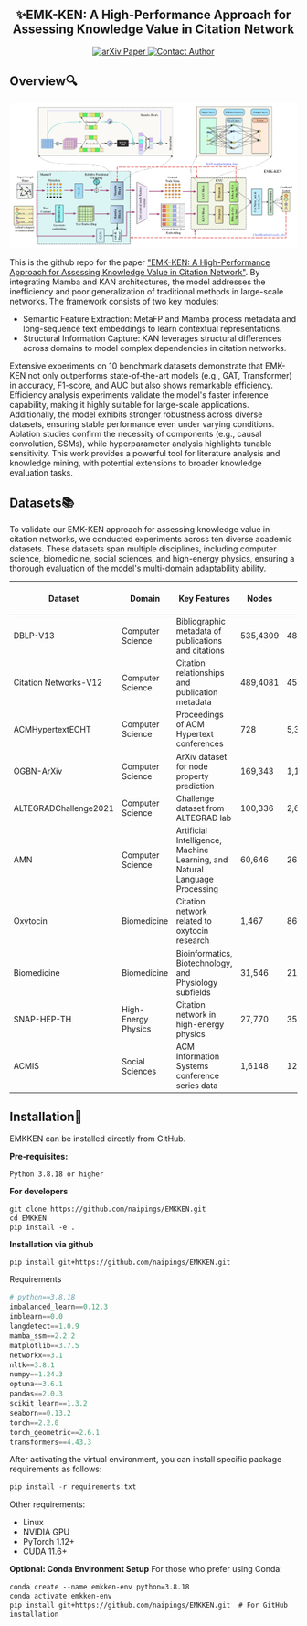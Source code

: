 <h2 align="center">✨EMK-KEN: A High-Performance Approach for Assessing Knowledge Value in Citation Network</h2>

<p align="center">
  <!-- arXiv Badge -->
  <a href="https://arxiv.org/abs/2502.15704" target="_blank">
    <img src="https://img.shields.io/badge/arXiv-2502.15704-b31b1b.svg?style=flat-square" alt="arXiv Paper">
  </a>
  <!-- Contact Badge -->
  <a href="mailto:liuchengzhi@email.swu.edu.cn" target="_blank">
    <img src="https://img.shields.io/badge/Contact-liuchengzhi%40email.swu.edu.cn-blue.svg?style=flat-square" alt="Contact Author">
  </a>
</p>

## Overview🔍
![model](./assets/model.jpg)

This is the github repo for the paper ["EMK-KEN: A High-Performance Approach for Assessing Knowledge Value in Citation Network"](https://arxiv.org/abs/2502.15704).
By integrating Mamba and KAN architectures, the model addresses the inefficiency and poor generalization of traditional methods in large-scale networks. The framework consists of two key modules:

- Semantic Feature Extraction: MetaFP and Mamba process metadata and long-sequence text embeddings to learn contextual representations.
- Structural Information Capture: KAN leverages structural differences across domains to model complex dependencies in citation networks.

Extensive experiments on 10 benchmark datasets demonstrate that EMK-KEN not only outperforms state-of-the-art models (e.g., GAT, Transformer) in accuracy, F1-score, and AUC but also shows remarkable efficiency. Efficiency analysis experiments validate the model's faster inference capability, making it highly suitable for large-scale applications. Additionally, the model exhibits stronger robustness across diverse datasets, ensuring stable performance even under varying conditions. Ablation studies confirm the necessity of components (e.g., causal convolution, SSMs), while hyperparameter analysis highlights tunable sensitivity. This work provides a powerful tool for literature analysis and knowledge mining, with potential extensions to broader knowledge evaluation tasks.
## Datasets📚
To validate our EMK-KEN approach for assessing knowledge value in citation networks, we conducted experiments across ten diverse academic datasets. These datasets span multiple disciplines, including computer science, biomedicine, social sciences, and high-energy physics, ensuring a thorough evaluation of the model's multi-domain adaptability ability.

| Dataset               | Domain              | Key Features                                                               | Nodes    | Edges      | Features per Node  |
| --------------------- | ------------------- | -------------------------------------------------------------------------- |----------| ---------- |--------------------|
| DBLP-V13              | Computer Science    | Bibliographic metadata of publications and citations                       | 535,4309 | 48,277,950 | 768                |
| Citation Networks-V12 | Computer Science    | Citation relationships and publication metadata                            | 489,4081 | 45,564,149 | 769                |
| ACMHypertextECHT      | Computer Science    | Proceedings of ACM Hypertext conferences                                   | 728      | 5,326      | 771                |
| OGBN-ArXiv            | Computer Science    | ArXiv dataset for node property prediction                                 | 169,343  | 1,166,243  | 128                |
| ALTEGRADChallenge2021 | Computer Science    | Challenge dataset from ALTEGRAD lab                                        | 100,336  | 2,633,688  | 768                |
| AMN                   | Computer Science    | Artificial Intelligence, Machine Learning, and Natural Language Processing | 60,646   | 264,505    | 772                |
| Oxytocin              | Biomedicine         | Citation network related to oxytocin research                              | 1,467    | 86,535     | 770                |
| Biomedicine           | Biomedicine         | Bioinformatics, Biotechnology, and Physiology subfields                    | 31,546   | 211,883    | 772                |
| SNAP-HEP-TH           | High-Energy Physics | Citation network in high-energy physics                                    | 27,770   | 352,807    | 768                |
| ACMIS                 | Social Sciences     | ACM Information Systems conference series data                             | 1,6148   | 128,027    | 768                |

## Installation🚀
EMKKEN can be installed directly from GitHub.

**Pre-requisites:**

```
Python 3.8.18 or higher
```

**For developers**

```
git clone https://github.com/naipings/EMKKEN.git
cd EMKKEN
pip install -e .
```

**Installation via github**

```
pip install git+https://github.com/naipings/EMKKEN.git
```

Requirements

```python
# python==3.8.18
imbalanced_learn==0.12.3
imblearn==0.0
langdetect==1.0.9
mamba_ssm==2.2.2
matplotlib==3.7.5
networkx==3.1
nltk==3.8.1
numpy==1.24.3
optuna==3.6.1
pandas==2.0.3
scikit_learn==1.3.2
seaborn==0.13.2
torch==2.2.0
torch_geometric==2.6.1
transformers==4.43.3
```

After activating the virtual environment, you can install specific package requirements as follows:
```python
pip install -r requirements.txt
```

Other requirements:
- Linux
- NVIDIA GPU
- PyTorch 1.12+
- CUDA 11.6+

**Optional: Conda Environment Setup**
For those who prefer using Conda:
```
conda create --name emkken-env python=3.8.18
conda activate emkken-env
pip install git+https://github.com/naipings/EMKKEN.git  # For GitHub installation
```

